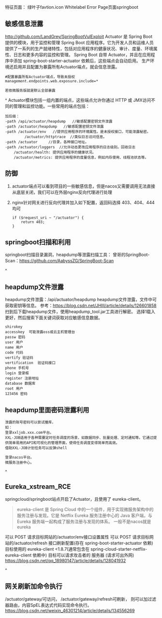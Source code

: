 特征页面：
绿叶子favtion.icon
Whitelabel Error Page页面springboot



## **敏感信息泄露**
<http://github.com/LandGrey/SpringBootVulExploit>
Actuator 是 Spring Boot 提供的模块，用于监控和管理 Spring Boot 应用程序。它为开发人员和运维人员提供了一系列的生产就绪特性，包括对应用程序的健康状况、审计、度量、环境属性、日志和更多内容的监控和管理。
Spring Boot 自带 Actuator，并且在应用程序中添加 spring-boot-starter-actuator 依赖后，这些端点会自动启用。
生产环境还启用并且配置为暴露所有Actuator端点，就会信息泄露。
```
#配置暴露所有Actuator端点，导致未授权
management.endpoints.web.exposure.include=*

若依微服务版就是默认全部暴露
```
^
Actuator模块包括一组内置的端点，这些端点允许你通过 HTTP 或 JMX访问不同的管理和监控功能。一些常用的端点包括：
```
加后缀：
-path /api/actuator/heapdump   //敏感配置密钥文件泄露
-path /actuator/heapdump   //敏感配置密钥文件泄露
-path /actuator/env   //提供应用程序的环境属性。是未授权接口，可能泄露秘密。
         /actuator/httptrace  //类似日志访问信息。
-path /actuator     //目录，各种接口地址。
-path /actuator/loggers  //允许动态更改应用程序的日志级别。回收日志
    /actuator/health: 提供应用程序的健康状况。
    /actuator/metrics: 提供应用程序的度量信息，例如内存使用、线程池状态等。
```

## **防御**
1. actuator端点可以看到项目的一些敏感信息，但是nacos又需要调用无法直接从底层关闭，我们可以在外层nginx反向代理进行处理

2. nginx针对网关进行反向代理并加入如下配置，返回码选择 403、404、444均可

   ```
   if ($request_uri ~ "/actuator") {
       return 403;
   }
   ```



## **springboot扫描和利用**
springboot扫描目录漏洞，heapdump等泄露扫描工具：
曾哥的SpringBoot-Scan：<https://github.com/AabyssZG/SpringBoot-Scan>

^
## **heapdump文件泄露**
heapdump文件泄露：/api/actuator/heapdump
heapdump文件泄露，文件中可获取密钥等信息。
参考：<https://blog.csdn.net/JHIII/article/details/126601858>
扫到后下载heapdump文件，使用heapdump_tool.jar工具进行解密。
选择1载入更好，然后搜索下面关键词获取对应敏感信息数据。
```
shirokey
accesskey  可能泄露oss或云主机管理台
passw 密码
user 用户
name 用户
code 代码
vertify 验证码
vertification  验证码接口
phone 手机号
login 登录框
register 注册地址
database 数据库
root 用户
123456 密码
```
## **heapdump里面密码泄露利用**
```
泄露的账号密码可以尝试撞库，
如：
登录xxljob.xxx.com平台。
XXL-JOB适用于各种需要定时任务调度的场景，如数据同步、批量处理、定时通知等。它通过提供简单易用的API和可视化的管理界面，使得任务调度变得简单而高效。
借助XXL-JOB计划任务可以反弹shell

登录nacos平台。
微服务注册中心。
```


^
## **Eureka_xstream_RCE**
springcloud/springboot站点开启了Actuator，且使用了 eureka-client。
>eureka-client 是 Spring Cloud 中的一个组件，用于实现微服务架构中的服务注册与发现。它是 Netflix Eureka 服务注册中心的 Java 客户端，与 Eureka 服务端一起构成了服务注册与发现的体系。
>一般不是nacos就是eureka

可以 POST 请求目标网站的/actuator/env接口设置属性
可以 POST 请求目标网站的/actuator/refresh 接口刷新配置(存在 spring-boot-starter-actuator 依赖)
目标使用的 eureka-client <1.8.7(通常包含在 spring-cloud-starter-netflix-eureka-client 依赖中)
目标可以请求攻击者的 服务器 (请求可出外网)
<https://blog.csdn.net/qq_18980147/article/details/128041932>




^
## **网关刷新加命令执行**
/actuator/gateway/可访问，
/actuator/gateway/refresh可刷新，
则可以加过滤器路由，内容SpEL表达式代码实现命令执行。
<https://blog.csdn.net/weixin_46301214/article/details/134556269>
